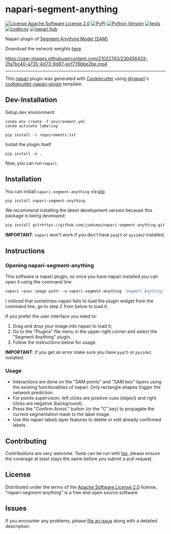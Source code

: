 # napari-segment-anything

[![License Apache Software License 2.0](https://img.shields.io/pypi/l/napari-segment-anything.svg?color=green)](https://github.com/jookuma/napari-segment-anything/raw/main/LICENSE)
[![PyPI](https://img.shields.io/pypi/v/napari-segment-anything.svg?color=green)](https://pypi.org/project/napari-segment-anything)
[![Python Version](https://img.shields.io/pypi/pyversions/napari-segment-anything.svg?color=green)](https://python.org)
[![tests](https://github.com/jookuma/napari-segment-anything/workflows/tests/badge.svg)](https://github.com/jookuma/napari-segment-anything/actions)
[![codecov](https://codecov.io/gh/jookuma/napari-segment-anything/branch/main/graph/badge.svg)](https://codecov.io/gh/jookuma/napari-segment-anything)
[![napari hub](https://img.shields.io/endpoint?url=https://api.napari-hub.org/shields/napari-segment-anything)](https://napari-hub.org/plugins/napari-segment-anything)

Napari plugin of [Segment Anything Model (SAM)](https://github.com/facebookresearch/segment-anything)

Download the network weights [here](https://github.com/facebookresearch/segment-anything#model-checkpoints)


https://user-images.githubusercontent.com/21022743/230456433-2fa7bc40-a735-4d73-8d87-ecf776bbe2be.mp4


----------------------------------

This [napari] plugin was generated with [Cookiecutter] using [@napari]'s [cookiecutter-napari-plugin] template.


## Dev-Installation

Setup dev environment:

```
conda env create -f environment.yml
conda activate labeling

pip install -r requirements.txt
```

Install the plugin itself
```
pip install -e .
```

Now, you can run `napari`.


## Installation

You can install `napari-segment-anything` via [pip]:

```bash
pip install napari-segment-anything
```

We recommend installing the latest development version because this package is being developed:

```bash
pip install git+https://github.com/jookuma/napari-segment-anything.git
```

**IMPORTANT**: `napari` won't work if you don't have `pyqt5` or `pyside2` installed.

## Instructions

### Opening napari-segment-anything

This software is napari plugin, so once you have napari installed you can open it using the command line:

```bash
napari <your image path> -w napari-segment-anything 'Segment Anything'
```

I noticed that sometimes napari fails to load the plugin widget from the command line, go to step 2 from below to load it.

If you prefer the user interface you need to:

1) Drag and drop your image into napari to load it;
2) Go to the "Plugins" file menu in the upper right corner and select the "Segment Anything" plugin.
3) Follow the instructions below for usage.

**IMPORTANT**: If you get an error make sure you have `pyqt5` or `pyside2` installed.

### Usage

- Interactions are done on the "SAM points" and "SAM box" layers using the existing functionalities of napari. Only rectangle shapes trigger the network prediction.
- For points supervision, left clicks are positive cues (object) and right clicks are negative (background).
- Press the "Confirm Annot." button (or the "C" key) to propagate the current segmentation mask to the label image.
- Use the napari labels layer features to delete or edit already confirmed labels.

## Contributing

Contributions are very welcome. Tests can be run with [tox], please ensure
the coverage at least stays the same before you submit a pull request.

## License

Distributed under the terms of the [Apache Software License 2.0] license,
"napari-segment-anything" is a free and open source software

## Issues

If you encounter any problems, please [file an issue] along with a detailed description.

[napari]: https://github.com/napari/napari
[Cookiecutter]: https://github.com/audreyr/cookiecutter
[@napari]: https://github.com/napari
[MIT]: http://opensource.org/licenses/MIT
[BSD-3]: http://opensource.org/licenses/BSD-3-Clause
[GNU GPL v3.0]: http://www.gnu.org/licenses/gpl-3.0.txt
[GNU LGPL v3.0]: http://www.gnu.org/licenses/lgpl-3.0.txt
[Apache Software License 2.0]: http://www.apache.org/licenses/LICENSE-2.0
[Mozilla Public License 2.0]: https://www.mozilla.org/media/MPL/2.0/index.txt
[cookiecutter-napari-plugin]: https://github.com/napari/cookiecutter-napari-plugin

[file an issue]: https://github.com/jookuma/napari-segment-anything/issues

[napari]: https://github.com/napari/napari
[tox]: https://tox.readthedocs.io/en/latest/
[pip]: https://pypi.org/project/pip/
[PyPI]: https://pypi.org/
